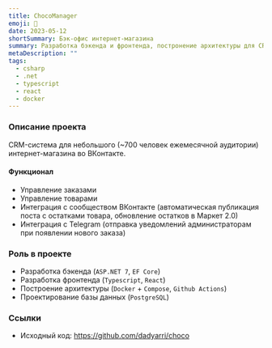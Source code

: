 ```yaml
---
title: ChocoManager
emoji: 🍫
date: 2023-05-12
shortSummary: Бэк-офис интернет-магазина
summary: Разработка бэкенда и фронтенда, постронение архитектуры для CRM-системы небольшого интернет-магазина
metaDescription: ""
tags:
  - csharp
  - .net
  - typescript
  - react
  - docker
---
```


### Описание проекта

CRM-система для небольшого (~700 человек ежемесячной аудитории) интернет-магазина во ВКонтакте.

#### Функционал

- Управление заказами
- Управление товарами
- Интеграция с сообществом ВКонтакте (автоматическая публикация поста с остатками товара, обновление остатков в Маркет 2.0)
- Интеграция с Telegram (отправка уведомлений администраторам при появлении нового заказа)

### Роль в проекте

- Разработка бэкенда (`ASP.NET 7`, `EF Core`)
- Разработка фронтенда (`Typescript`, `React`)
- Построение архитектуры (`Docker` + `Compose`, `Github Actions`)
- Проектирование базы данных (`PostgreSQL`)

### Ссылки

- Исходный код: https://github.com/dadyarri/choco
